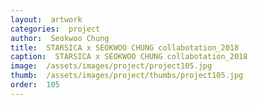 ```yaml
---
layout:  artwork
categories:  project
author:  Seokwoo Chung
title:  STARSICA x SEOKWOO CHUNG collabotation_2018
caption:  STARSICA x SEOKWOO CHUNG collabotation_2018
image:  /assets/images/project/project105.jpg
thumb:  /assets/images/project/thumbs/project105.jpg
order:  105
---
```


